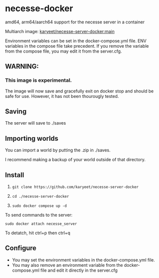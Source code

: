 # necesse-docker
 amd64, arm64/aarch64 support for the necesse server in a container

Multiarch image: [karyeet/necesse-server-docker:main](https://hub.docker.com/repository/docker/karyeet/necesse-server-docker/general)

Environment variables can be set in the docker-compose.yml file.
ENV variables in the compose file take precedent.
If you remove the variable from the compose file, you may edit it from the server.cfg.

## WARNING:
### This image is experimental.
The image will now save and gracefully exit on docker stop and should be safe for use. However, it has not been thourougly tested.


## Saving
The server will save to ./saves

## Importing worlds
You can import a world by putting the .zip in ./saves.

I recommend making a backup of your world outside of that directory.

## Install

1. `git clone https://github.com/karyeet/necesse-server-docker `

2. `cd ./necesse-server-docker`

3. `sudo docker compose up -d`

To send commands to the server:

`sudo docker attach necesse_server`

To detatch, hit ctrl+p then ctrl+q

## Configure

- You may set the environment variables in the docker-compose.yml file.
- You may also remove an environment variable from the docker-compose.yml file and edit it directly in the server.cfg 





